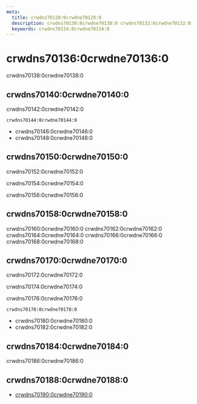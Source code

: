 ```yaml
---
meta:
  title: crwdns70128:0crwdne70128:0
  description: crwdns70130:0crwdne70130:0 crwdns70132:0crwdne70132:0
  keywords: crwdns70134:0crwdne70134:0
---
```


# crwdns70136:0crwdne70136:0

crwdns70138:0crwdne70138:0

<entry-ad />

## crwdns70140:0crwdne70140:0

crwdns70142:0crwdne70142:0

`crwdns70144:0crwdne70144:0`

- crwdns70146:0crwdne70146:0
- crwdns70148:0crwdne70148:0

## crwdns70150:0crwdne70150:0

crwdns70152:0crwdne70152:0

  crwdns70154:0crwdne70154:0

  crwdns70156:0crwdne70156:0

## crwdns70158:0crwdne70158:0

crwdns70160:0crwdne70160:0
<alert type="success">crwdns70162:0crwdne70162:0</alert>
<alert type="info">crwdns70164:0crwdne70164:0</alert>
<alert type="warning">crwdns70166:0crwdne70166:0</alert>
<alert type="error">crwdns70168:0crwdne70168:0</alert>

## crwdns70170:0crwdne70170:0

crwdns70172:0crwdne70172:0

  crwdns70174:0crwdne70174:0

  crwdns70176:0crwdne70176:0

  `crwdns70178:0crwdne70178:0`

- crwdns70180:0crwdne70180:0
- crwdns70182:0crwdne70182:0

## crwdns70184:0crwdne70184:0

crwdns70186:0crwdne70186:0

## crwdns70188:0crwdne70188:0

- [crwdns70190:0crwdne70190:0]()

<backmatter />

